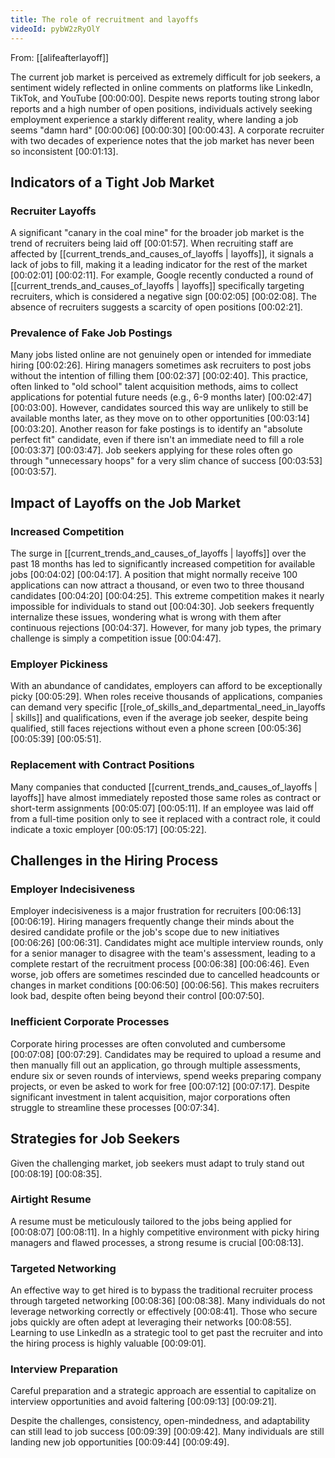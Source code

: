 ```yaml
---
title: The role of recruitment and layoffs
videoId: pybW2zRyOlY
---
```


From: [[alifeafterlayoff]] <br/> 

The current job market is perceived as extremely difficult for job seekers, a sentiment widely reflected in online comments on platforms like LinkedIn, TikTok, and YouTube <a class="yt-timestamp" data-t="00:00:00">[00:00:00]</a>. Despite news reports touting strong labor reports and a high number of open positions, individuals actively seeking employment experience a starkly different reality, where landing a job seems "damn hard" <a class="yt-timestamp" data-t="00:00:06">[00:00:06]</a> <a class="yt-timestamp" data-t="00:00:30">[00:00:30]</a> <a class="yt-timestamp" data-t="00:00:43">[00:00:43]</a>. A corporate recruiter with two decades of experience notes that the job market has never been so inconsistent <a class="yt-timestamp" data-t="00:01:13">[00:01:13]</a>.

## Indicators of a Tight Job Market

### Recruiter Layoffs
A significant "canary in the coal mine" for the broader job market is the trend of recruiters being laid off <a class="yt-timestamp" data-t="00:01:57">[00:01:57]</a>. When recruiting staff are affected by [[current_trends_and_causes_of_layoffs | layoffs]], it signals a lack of jobs to fill, making it a leading indicator for the rest of the market <a class="yt-timestamp" data-t="00:02:01">[00:02:01]</a> <a class="yt-timestamp" data-t="00:02:11">[00:02:11]</a>. For example, Google recently conducted a round of [[current_trends_and_causes_of_layoffs | layoffs]] specifically targeting recruiters, which is considered a negative sign <a class="yt-timestamp" data-t="00:02:05">[00:02:05]</a> <a class="yt-timestamp" data-t="00:02:08">[00:02:08]</a>. The absence of recruiters suggests a scarcity of open positions <a class="yt-timestamp" data-t="00:02:21">[00:02:21]</a>.

### Prevalence of Fake Job Postings
Many jobs listed online are not genuinely open or intended for immediate hiring <a class="yt-timestamp" data-t="00:02:26">[00:02:26]</a>. Hiring managers sometimes ask recruiters to post jobs without the intention of filling them <a class="yt-timestamp" data-t="00:02:37">[00:02:37]</a> <a class="yt-timestamp" data-t="00:02:40">[00:02:40]</a>. This practice, often linked to "old school" talent acquisition methods, aims to collect applications for potential future needs (e.g., 6-9 months later) <a class="yt-timestamp" data-t="00:02:47">[00:02:47]</a> <a class="yt-timestamp" data-t="00:03:00">[00:03:00]</a>. However, candidates sourced this way are unlikely to still be available months later, as they move on to other opportunities <a class="yt-timestamp" data-t="00:03:14">[00:03:14]</a> <a class="yt-timestamp" data-t="00:03:20">[00:03:20]</a>. Another reason for fake postings is to identify an "absolute perfect fit" candidate, even if there isn't an immediate need to fill a role <a class="yt-timestamp" data-t="00:03:37">[00:03:37]</a> <a class="yt-timestamp" data-t="00:03:47">[00:03:47]</a>. Job seekers applying for these roles often go through "unnecessary hoops" for a very slim chance of success <a class="yt-timestamp" data-t="00:03:53">[00:03:53]</a> <a class="yt-timestamp" data-t="00:03:57">[00:03:57]</a>.

## Impact of Layoffs on the Job Market

### Increased Competition
The surge in [[current_trends_and_causes_of_layoffs | layoffs]] over the past 18 months has led to significantly increased competition for available jobs <a class="yt-timestamp" data-t="00:04:02">[00:04:02]</a> <a class="yt-timestamp" data-t="00:04:17">[00:04:17]</a>. A position that might normally receive 100 applications can now attract a thousand, or even two to three thousand candidates <a class="yt-timestamp" data-t="00:04:20">[00:04:20]</a> <a class="yt-timestamp" data-t="00:04:25">[00:04:25]</a>. This extreme competition makes it nearly impossible for individuals to stand out <a class="yt-timestamp" data-t="00:04:30">[00:04:30]</a>. Job seekers frequently internalize these issues, wondering what is wrong with them after continuous rejections <a class="yt-timestamp" data-t="00:04:37">[00:04:37]</a>. However, for many job types, the primary challenge is simply a competition issue <a class="yt-timestamp" data-t="00:04:47">[00:04:47]</a>.

### Employer Pickiness
With an abundance of candidates, employers can afford to be exceptionally picky <a class="yt-timestamp" data-t="00:05:29">[00:05:29]</a>. When roles receive thousands of applications, companies can demand very specific [[role_of_skills_and_departmental_need_in_layoffs | skills]] and qualifications, even if the average job seeker, despite being qualified, still faces rejections without even a phone screen <a class="yt-timestamp" data-t="00:05:36">[00:05:36]</a> <a class="yt-timestamp" data-t="00:05:39">[00:05:39]</a> <a class="yt-timestamp" data-t="00:05:51">[00:05:51]</a>.

### Replacement with Contract Positions
Many companies that conducted [[current_trends_and_causes_of_layoffs | layoffs]] have almost immediately reposted those same roles as contract or short-term assignments <a class="yt-timestamp" data-t="00:05:07">[00:05:07]</a> <a class="yt-timestamp" data-t="00:05:11">[00:05:11]</a>. If an employee was laid off from a full-time position only to see it replaced with a contract role, it could indicate a toxic employer <a class="yt-timestamp" data-t="00:05:17">[00:05:17]</a> <a class="yt-timestamp" data-t="00:05:22">[00:05:22]</a>.

## Challenges in the Hiring Process

### Employer Indecisiveness
Employer indecisiveness is a major frustration for recruiters <a class="yt-timestamp" data-t="00:06:13">[00:06:13]</a> <a class="yt-timestamp" data-t="00:06:19">[00:06:19]</a>. Hiring managers frequently change their minds about the desired candidate profile or the job's scope due to new initiatives <a class="yt-timestamp" data-t="00:06:26">[00:06:26]</a> <a class="yt-timestamp" data-t="00:06:31">[00:06:31]</a>. Candidates might ace multiple interview rounds, only for a senior manager to disagree with the team's assessment, leading to a complete restart of the recruitment process <a class="yt-timestamp" data-t="00:06:38">[00:06:38]</a> <a class="yt-timestamp" data-t="00:06:46">[00:06:46]</a>. Even worse, job offers are sometimes rescinded due to cancelled headcounts or changes in market conditions <a class="yt-timestamp" data-t="00:06:50">[00:06:50]</a> <a class="yt-timestamp" data-t="00:06:56">[00:06:56]</a>. This makes recruiters look bad, despite often being beyond their control <a class="yt-timestamp" data-t="00:07:50">[00:07:50]</a>.

### Inefficient Corporate Processes
Corporate hiring processes are often convoluted and cumbersome <a class="yt-timestamp" data-t="00:07:08">[00:07:08]</a> <a class="yt-timestamp" data-t="00:07:29">[00:07:29]</a>. Candidates may be required to upload a resume and then manually fill out an application, go through multiple assessments, endure six or seven rounds of interviews, spend weeks preparing company projects, or even be asked to work for free <a class="yt-timestamp" data-t="00:07:12">[00:07:12]</a> <a class="yt-timestamp" data-t="00:07:17">[00:07:17]</a>. Despite significant investment in talent acquisition, major corporations often struggle to streamline these processes <a class="yt-timestamp" data-t="00:07:34">[00:07:34]</a>.

## Strategies for Job Seekers
Given the challenging market, job seekers must adapt to truly stand out <a class="yt-timestamp" data-t="00:08:19">[00:08:19]</a> <a class="yt-timestamp" data-t="00:08:35">[00:08:35]</a>.

### Airtight Resume
A resume must be meticulously tailored to the jobs being applied for <a class="yt-timestamp" data-t="00:08:07">[00:08:07]</a> <a class="yt-timestamp" data-t="00:08:11">[00:08:11]</a>. In a highly competitive environment with picky hiring managers and flawed processes, a strong resume is crucial <a class="yt-timestamp" data-t="00:08:13">[00:08:13]</a>.

### Targeted Networking
An effective way to get hired is to bypass the traditional recruiter process through targeted networking <a class="yt-timestamp" data-t="00:08:36">[00:08:36]</a> <a class="yt-timestamp" data-t="00:08:38">[00:08:38]</a>. Many individuals do not leverage networking correctly or effectively <a class="yt-timestamp" data-t="00:08:41">[00:08:41]</a>. Those who secure jobs quickly are often adept at leveraging their networks <a class="yt-timestamp" data-t="00:08:55">[00:08:55]</a>. Learning to use LinkedIn as a strategic tool to get past the recruiter and into the hiring process is highly valuable <a class="yt-timestamp" data-t="00:09:01">[00:09:01]</a>.

### Interview Preparation
Careful preparation and a strategic approach are essential to capitalize on interview opportunities and avoid faltering <a class="yt-timestamp" data-t="00:09:13">[00:09:13]</a> <a class="yt-timestamp" data-t="00:09:21">[00:09:21]</a>.

Despite the challenges, consistency, open-mindedness, and adaptability can still lead to job success <a class="yt-timestamp" data-t="00:09:39">[00:09:39]</a> <a class="yt-timestamp" data-t="00:09:42">[00:09:42]</a>. Many individuals are still landing new job opportunities <a class="yt-timestamp" data-t="00:09:44">[00:09:44]</a> <a class="yt-timestamp" data-t="00:09:49">[00:09:49]</a>.